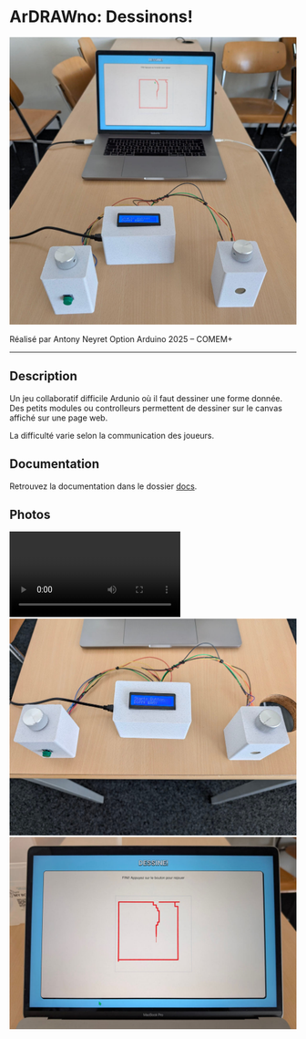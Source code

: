 # ArDRAWno: Dessinons!

![](/docs/assets/cover.jpg)

Réalisé par Antony Neyret
Option Arduino 2025 – COMEM+

---

## Description

Un jeu collaboratif difficile Ardunio où il faut dessiner une forme donnée. Des petits modules ou controlleurs permettent de dessiner sur le canvas affiché sur une page web.

La difficulté varie selon la communication des joueurs.

## Documentation

Retrouvez la documentation dans le dossier [docs](docs/).

## Photos

![](/docs/assets/video.mp4)
![](/docs/assets/3boxes.jpg)
![](/docs/assets/web-ui.jpg)

